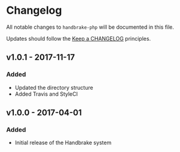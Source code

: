 # Changelog

All notable changes to `handbrake-php` will be documented in this file.

Updates should follow the [Keep a CHANGELOG](http://keepachangelog.com/) principles.

## v1.0.1 - 2017-11-17

### Added
- Updated the directory structure
- Added Travis and StyleCI

## v1.0.0 - 2017-04-01

### Added
- Initial release of the Handbrake system
